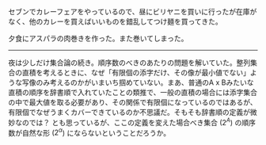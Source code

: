 セブンでカレーフェアをやっているので、昼にビリヤニを買いに行ったが在庫がなく、他のカレーを買えばいいものを錯乱してつけ麺を買ってきた。

夕食にアスパラの肉巻きを作った。また巻いてしまった。

---

夜は少しだけ集合論の続き。順序数のべきのあたりの問題を解いていた。整列集合の直積を考えるときに、なぜ「有限個の添字だけ、その像が最小値でない」ような写像のみ考えるのかがいまいち掴めていない。まあ、普通のA x Bみたいな直積の順序を辞書順で入れていたことの類推で、一般の直積の場合には添字集合の中で最大値を取る必要があり、その関係で有限個になっているのではあるが、有限個でなぜうまくカバーできているのか不思議だ。そもそも辞書順の定義が微妙なのでは？ とも思っているが、ここの定義を変えた場合べき集合 ($2^A$) の順序数が自然な形 ($2^\alpha$) にならないということだろうか。
